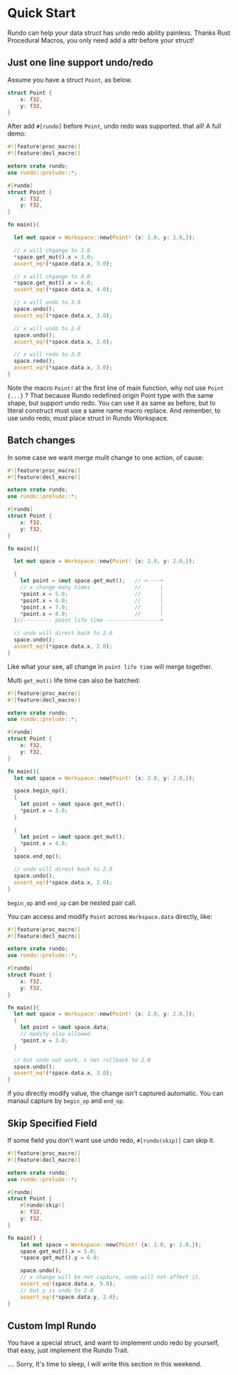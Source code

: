 # Quick Start

Rundo can help your data struct has undo redo ability painless. Thanks Rust Procedural Macros, you only need add a attr before your struct!

## Just one line support undo/redo

Assume you have a struct `Point`, as below.

```rust
struct Point {
    x: f32,
    y: f32,
}
```

After add `#[rundo]` before `Point`, undo redo was supported. that all!  A full demo:

```rust
#![feature(proc_macro)]
#![feature(decl_macro)]

extern crate rundo;
use rundo::prelude::*;

#[rundo]
struct Point {
    x: f32,
    y: f32,
}

fn main(){

  let mut space = Workspace::new(Point! {x: 2.0, y: 2.0,});

  // x will chgange to 3.0
  *space.get_mut().x = 3.0;
  assert_eq!(*space.data.x, 3.0);

  // x will chgange to 4.0
  *space.get_mut().x = 4.0;
  assert_eq!(*space.data.x, 4.0);

  // x will undo to 3.0
  space.undo();
  assert_eq!(*space.data.x, 3.0);

  // x will undo to 2.0
  space.undo();
  assert_eq!(*space.data.x, 2.0);

  // x will redo to 3.0
  space.redo();
  assert_eq!(*space.data.x, 3.0);
}
```

Note the macro `Point!` at the first line of main function, why not use `Point {...}` ? That because Rundo redefined origin Point type with the same shape, but support undo redo. You can use it as same as before, but to literal construct must use a same name macro replace. And remenber, to use undo redo, must place struct in Rundo Workspace.

## Batch changes

In some case we want merge mulit change to one action, of cause:

```rust
#![feature(proc_macro)]
#![feature(decl_macro)]

extern crate rundo;
use rundo::prelude::*;

#[rundo]
struct Point {
    x: f32,
    y: f32,
}

fn main(){

  let mut space = Workspace::new(Point! {x: 2.0, y: 2.0,});

  {
    let point = &mut space.get_mut();   // <----+
    // x change many times              //      |
    *point.x = 5.0;                     //      |
    *point.x = 6.0;                     //      |
    *point.x = 7.0;                     //      |
    *point.x = 8.0;                     //      |
  }//--------- point life time -----------------+

  // undo will direct back to 2.0
  space.undo();
  assert_eq!(*space.data.x, 2.0);
}
```

Like what your see, all change in `point life time` will merge together.

Multi `get_mut()` life time can also be batched:

```rust
#![feature(proc_macro)]
#![feature(decl_macro)]

extern crate rundo;
use rundo::prelude::*;

#[rundo]
struct Point {
    x: f32,
    y: f32,
}

fn main(){
  let mut space = Workspace::new(Point! {x: 2.0, y: 2.0,});

  space.begin_op();
  {
    let point = &mut space.get_mut();
    *point.x = 3.0;
  }

  {
    let point = &mut space.get_mut();
    *point.x = 4.0;
  }
  space.end_op();

  // undo will direct back to 2.0
  space.undo();
  assert_eq!(*space.data.x, 2.0);
}
```

`begin_op` and `end_op` can be nested pair call.


You can access and modify `Point` across `Workspace.data` directly, like:

```rust
#![feature(proc_macro)]
#![feature(decl_macro)]

extern crate rundo;
use rundo::prelude::*;

#[rundo]
struct Point {
    x: f32,
    y: f32,
}

fn main(){
  let mut space = Workspace::new(Point! {x: 2.0, y: 2.0,});
  {
    let point = &mut space.data;
    // modify also allowed
    *point.x = 3.0;
  }

  // but undo not work, x not rollback to 2.0
  space.undo();
  assert_eq!(*space.data.x, 3.0);
}

```

if you directly modify value, the change isn't captured automatic. You can manaul capture by `begin_op` and `end_op`.

## Skip Specified Field

If some field you don't want use undo redo, `#[rundo(skip)]` can skip it.

```rust
#![feature(proc_macro)]
#![feature(decl_macro)]

extern crate rundo;
use rundo::prelude::*;

#[rundo]
struct Point {
    #[rundo(skip)]
    x: f32,
    y: f32,
}

fn main() {
    let mut space = Workspace::new(Point! {x: 2.0, y: 2.0,});
    space.get_mut().x = 5.0;
    *space.get_mut().y = 6.0;

    space.undo();
    // x change will be not capture, undo will not affect it.
    assert_eq!(space.data.x, 5.0);
    // but y is undo to 2.0
    assert_eq!(*space.data.y, 2.0);
}
```

## Custom Impl Rundo

You have a special struct, and want to implement undo redo by yourself, that easy, just implement the Rundo Trait.

.... Sorry, It's time to sleep, I will write this section in this weekend.